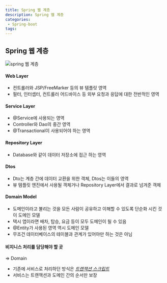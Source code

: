 ```yaml
---
title: Spring 웹 계층
description: Spring 웹 계층
categories:
 - Spring-boot
tags:  
---  
```

## Spring 웹 계층  
![spring 웹 계층](https://user-images.githubusercontent.com/37287788/73628177-d7540a00-4692-11ea-8987-dd41b1d74460.png)  

#### Web Layer  
  *  컨트롤러와 JSP/FreeMarker 등의 뷰 템플릿 영역  
  * 필터, 인터셉터, 컨트롤러 어드바이스 등 외부 요청과 응답에 대한 전반적인 영역

#### Service Layer
  * @Service에 사용되는 영역  
  * Controller와 Dao의 중간 영역  
  * @Transactional이 사용되어야 하는 영역  

#### Repository Layer
  * Database와 같이 데이터 저장소에 접근 하는 영역

#### Dtos  
  * Dto는 계층 간에 데이터 교환을 위한 객체, Dtos는 이들의 영역   
  * 뷰 템플릿 엔진에서 사용될 객체거나 Repository Layer에서 결과로 넘겨준 객체  

#### Domain Model  
  * 도메인이라고 불리는 것을 모든 사람이 공유하고 이해할 수 있도록 단순화 시킨 것이 도메인 모델  
  * 택시 앱이라면 배차, 탑승, 요금 등이 모두 도메인이 될 수 있음  
  * @Entity가 사용된 영역 역시 도메인 모델  
  * 무조건 데이터베이스의 테이블과 관계가 있어야만 하는 것은 아님  

#### 비지니스 처리를 담당해야 할 곳
=> Domain      

* 기존에 서비스로 처리하던 방식은 <U>*트랜잭션 스크립트*</U>  
* 서비스는 트랜잭션과 도메인 간의 순서만 보장  
